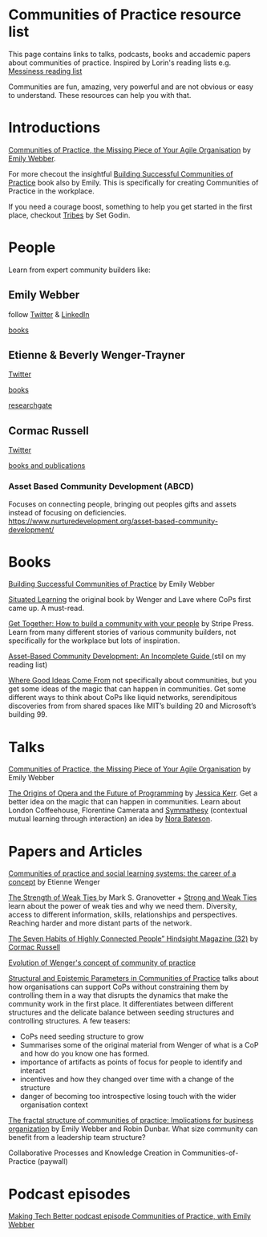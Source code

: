 # Communities of Practice resource list 
This page contains links to talks, podcasts, books and accademic papers about communities of practice. Inspired by Lorin's reading lists e.g. [Messiness reading list](https://github.com/lorin/messiness)

Communities are fun, amazing, very powerful and are not obvious or easy to understand. These resources can help you with that.

# Introductions
[Communities of Practice, the Missing Piece of Your Agile Organisation](https://www.youtube.com/watch?v=9Owrovki73o) by [Emily Webber](https://twitter.com/ewebber).

For more checout the insightful [Building Successful Communities of Practice](https://bookshop.org/books/building-successful-communities-of-practice/9780957491939) book also by Emily. This is specifically for creating Communities of Practice in the workplace.

If you need a courage boost, something to help you get started in the first place, checkout [Tribes](https://www.amazon.com/Tribes-We-Need-You-Lead-ebook) by Set Godin.

# People
Learn from expert community builders like:

## Emily Webber
follow [Twitter](https://twitter.com/ewebber) &
[LinkedIn](https://www.linkedin.com/in/emilywebber/)

[books](https://www.amazon.com/Building-Successful-Communities-Practice-Webber/dp/095749193X)

## Etienne & Beverly Wenger-Trayner
[Twitter](https://twitter.com/wengertrayner)

[books](https://wenger-trayner.com/books/)

[researchgate](https://www.researchgate.net/profile/Etienne-Wenger-Trayner)

## Cormac Russell
[Twitter](https://twitter.com/CormacRussell)

[books and publications](https://www.nurturedevelopment.org/who-we-are/cormac-russell/)

### Asset Based Community Development (ABCD)
Focuses on connecting people, bringing out peoples gifts and assets instead of focusing on deficiencies.
https://www.nurturedevelopment.org/asset-based-community-development/



# Books
[Building Successful Communities of Practice](https://bookshop.org/books/building-successful-communities-of-practice/9780957491939) by Emily Webber

[Situated Learning](https://www.goodreads.com/en/book/show/655464) the original book by Wenger and Lave where CoPs first came up. A must-read.

[Get Together: How to build a community with your people](https://www.amazon.com/Get-Together-build-community-people/dp/1732265194) by Stripe Press. Learn from many different stories of various community builders, not specifically for the workplace but lots of inspiration.

[Asset-Based Community Development: An Incomplete Guide ](https://www.amazon.com/gp/product/B09P599177/ref=ppx_yo_dt_b_d_asin_title_o01?ie=UTF8&psc=1) (stil on my reading list)

[Where Good Ideas Come From](https://www.amazon.com/Where-Good-Ideas-Come-Innovation-ebook/dp/B0046ZRZ30/) not specifically about communities, but you get some ideas of the magic that can happen in communities. Get some different ways to think about CoPs like liquid networks, serendipitous discoveries from from shared spaces like MIT’s building 20 and Microsoft’s building 99.


# Talks
[Communities of Practice, the Missing Piece of Your Agile Organisation](https://www.youtube.com/watch?v=9Owrovki73o) by Emily Webber

[The Origins of Opera and the Future of Programming](https://www.youtube.com/watch?v=wnjGZ4sqxkQ) by [Jessica Kerr](https://twitter.com/jessitron). Get a better idea on the magic that can happen in communities. Learn about London Coffeehouse, Florentine Camerata and [Symmathesy](https://norabateson.wordpress.com/2015/11/03/symmathesy-a-word-in-progress/) (contextual mutual learning through interaction) an idea by [Nora Bateson](https://twitter.com/NoraBateson).


# Papers and Articles
[Communities of practice and social learning systems: the career of a concept](https://wenger-trayner.com/wp-content/uploads/2012/01/09-10-27-CoPs-and-systems-v2.01.pdf) by Etienne Wenger

[The Strength of Weak Ties ](https://www.jstor.org/stable/2776392) by Mark S. Granovetter + [Strong and Weak Ties](https://www.cs.cornell.edu/home/kleinber/networks-book/networks-book-ch03.pdf) learn about the power of weak ties and why we need them. Diversity, access to different information, skills, relationships and perspectives. Reaching harder and more distant parts of the network.

[The Seven Habits of Highly Connected People” Hindsight Magazine (32)](https://www.nurturedevelopment.org/wp-content/uploads/2018/09/6103.pdf) by [Cormac Russell]()

[Evolution of Wenger's concept of community of practice](https://implementationscience.biomedcentral.com/articles/10.1186/1748-5908-4-11)

[Structural and Epistemic Parameters in Communities of Practice](https://www.researchgate.net/publication/247824282_Structural_and_Epistemic_Parameters_in_Communities_of_Practice) talks about how organisations can support CoPs without constraining them by controlling them in a way that disrupts the dynamics that make the community work in the first place. It differentiates between different structures and the delicate balance between seeding structures and controlling structures. A few teasers:
- CoPs need seeding structure to grow
- Summarises some of the original material from Wenger of what is a CoP and how do you know one has formed.
- importance of artifacts as points of focus for people to identify and interact
- incentives and how they changed over time with a change of the structure
- danger of becoming too introspective losing touch with the wider organisation context

[The fractal structure of communities of practice: Implications for business organization](https://www.researchgate.net/publication/341034794_The_fractal_structure_of_communities_of_practice_Implications_for_business_organization) by Emily Webber and Robin Dunbar. What size community can benefit from a leadership team structure?

Collaborative Processes and Knowledge Creation in Communities-of-Practice (paywall)


# Podcast episodes
[Making Tech Better podcast episode Communities of Practice, with Emily Webber](https://www.madetech.com/resources/podcasts/episode-12-emily-webber/)
